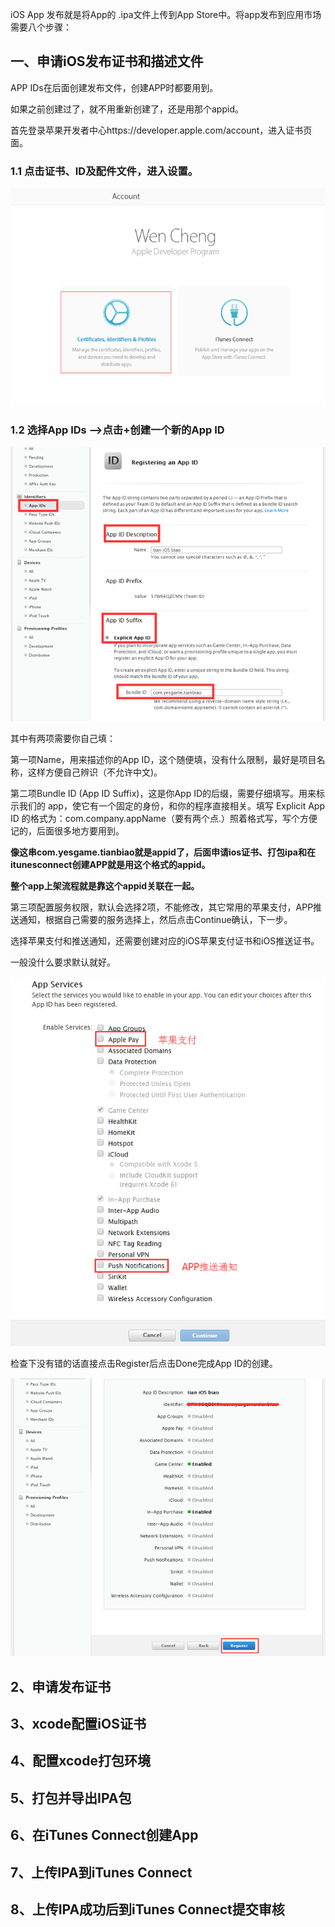 

iOS App 发布就是将App的 .ipa文件上传到App Store中。将app发布到应用市场需要八个步骤：


## 一、申请iOS发布证书和描述文件


APP IDs在后面创建发布文件，创建APP时都要用到。

如果之前创建过了，就不用重新创建了，还是用那个appid。

首先登录苹果开发者中心https://developer.apple.com/account，进入证书页面。


### 1.1 点击证书、ID及配件文件，进入设置。

![](./assets/release-1.png)


### 1.2 选择App IDs –>点击+创建一个新的App ID

![](./assets/release-2.png)


其中有两项需要你自己填：


第一项Name，用来描述你的App ID，这个随便填，没有什么限制，最好是项目名称，这样方便自己辨识（不允许中文)。

 
第二项Bundle ID (App ID Suffix)，这是你App ID的后缀，需要仔细填写。用来标示我们的 app，使它有一个固定的身份，和你的程序直接相关。填写  Explicit App ID 的格式为：com.company.appName（要有两个点.）照着格式写，写个方便记的，后面很多地方要用到。

 

**像这串com.yesgame.tianbiao就是appid了，后面申请ios证书、打包ipa和在itunesconnect创建APP就是用这个格式的appid。**

**整个app上架流程就是靠这个appid关联在一起。**

 

第三项配置服务权限，默认会选择2项，不能修改，其它常用的苹果支付，APP推送通知，根据自己需要的服务选择上，然后点击Continue确认，下一步。

 

选择苹果支付和推送通知，还需要创建对应的iOS苹果支付证书和iOS推送证书。

 

一般没什么要求默认就好。

![](./assets/release-3.jpg)

检查下没有错的话直接点击Register后点击Done完成App ID的创建。

![](./assets/release-4.png)


## 2、申请发布证书



## 3、xcode配置iOS证书

## 4、配置xcode打包环境

## 5、打包并导出IPA包

## 6、在iTunes Connect创建App

## 7、上传IPA到iTunes Connect

## 8、上传IPA成功后到iTunes Connect提交审核



